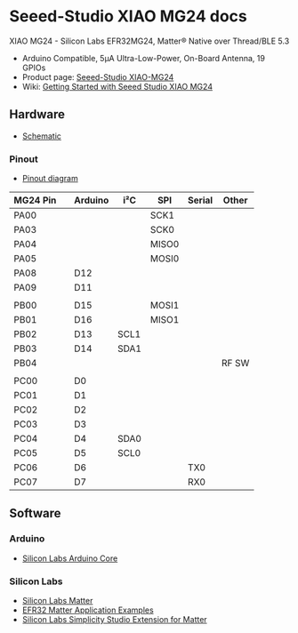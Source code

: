#  Seeed-Studio XIAO MG24 docs

XIAO MG24 - Silicon Labs EFR32MG24, Matter® Native over Thread/BLE 5.3
- Arduino Compatible, 5μA Ultra-Low-Power, On-Board Antenna, 19 GPIOs
- Product page: [Seeed-Studio XIAO-MG24](https://www.seeedstudio.com/Seeed-Studio-XIAO-MG24-p-6247.html)
- Wiki: [Getting Started with Seeed Studio XIAO MG24](https://wiki.seeedstudio.com/xiao_mg24_getting_started/)

## Hardware

- [Schematic](https://files.seeedstudio.com/wiki/XIAO_MG24/Getting_Start/XIAO_MG24_v1_0_SCH_PDF.pdf)

### Pinout

- [Pinout diagram](https://media-cdn.seeedstudio.com/media/wysiwyg/102010610HO2.jpg)

| MG24 Pin |   | Arduino | i²C  | SPI   | Serial | Other  |
|----------|---|---------|------|-------|--------|--------|
| PA00     |   |         |      | SCK1  |        |        |
| PA03     |   |         |      | SCK0  |        |        |
| PA04     |   |         |      | MISO0 |        |        |
| PA05     |   |         |      | MOSI0 |        |        |
| PA08     |   | D12     |      |       |        |        |
| PA09     |   | D11     |      |       |        |        |
|          |   |         |      |       |        |        |
| PB00     |   | D15     |      | MOSI1 |        |        |
| PB01     |   | D16     |      | MISO1 |        |        |
| PB02     |   | D13     | SCL1 |       |        |        |
| PB03     |   | D14     | SDA1 |       |        |        |
| PB04     |   |         |      |       |        |  RF SW |
|          |   |         |      |       |        |        |
| PC00     |   | D0      |      |       |        |        |
| PC01     |   | D1      |      |       |        |        |
| PC02     |   | D2      |      |       |        |        |
| PC03     |   | D3      |      |       |        |        |
| PC04     |   | D4      | SDA0 |       |        |        |
| PC05     |   | D5      | SCL0 |       |        |        |
| PC06     |   | D6      |      |       | TX0    |        |
| PC07     |   | D7      |      |       | RX0    |        |

## Software

### Arduino

- [Silicon Labs Arduino Core](https://github.com/SiliconLabs/arduino)

### Silicon Labs

- [Silicon Labs Matter](https://docs.silabs.com/matter/latest/matter-start/)
- [EFR32 Matter Application Examples](https://github.com/SiliconLabs/matter_applications)
- [Silicon Labs Simplicity Studio Extension for Matter](https://github.com/SiliconLabs/matter_extension)
